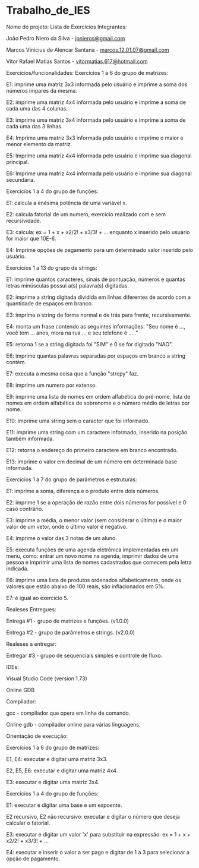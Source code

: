 # Trabalho_de_IES

Nome do projeto: Lista de Exercícios
Integrantes:

João Pedro Niero da Silva - jpnieros@gmail.com

Marcos Vinicius de Alencar Santana - marcos.12.01.07@gmail.com 

Vitor Rafael Matias Santos - vitormatias.617@hotmail.com

Exercícios/funcionalidades:
Exercícios 1 a 6 do grupo de matrizes:

E1: imprime uma matriz 3x3 informada pelo usuário e imprime a soma dos números ímpares da mesma.

E2: imprime uma matriz 4x4 informada pelo usuário e imprime a soma de cada uma das 4 colunas.

E3: imprime uma matriz 3x4 informada pelo usuário e imprime a soma de cada uma das 3 linhas.

E4: Imprime uma matriz 3x3 informada pelo usuário e imprime o maior e menor elemento da matriz.

E5: Imprime uma matriz 4x4 informada pelo usuário e imprime sua diagonal principal.

E6: Imprime uma matriz 4x4 informada pelo usuário e imprime sua diagonal secundária.

Exercicíos 1 a 4 do grupo de funções:

E1: calcula a enésima potência de uma variável x.

E2: calcula fatorial de um numero, exercício realizado com e sem recursividade.

E3: calcula: ex = 1 + x + x2/2! + x3/3! + ... enquanto x inserido pelo usuário for maior que 10E-6.

E4: Imprime opções de pagamento para um determinado valor inserido pelo usuário.

Exercícios 1 a 13 do grupo de strings:

E1: imprime quantos caracteres, sinais de pontuação, números e quantas letras minúsculas possui a(s) palavra(s) digitadas.

E2: imprime a string digitada dividida em linhas diferentes de acordo com a quantidade de espaços em branco.

E3: imprime o string de forma normal e de trás para frente, recursivamente.

E4: monta um frase contendo as seguintes informações: "Seu nome é ..., você tem ... anos, mora na rua ... e seu telefone é ... ."

E5: retorna 1 se a string digitada foi "SIM" e 0 se for digitado "NAO".

E6: imprime quantas palavras separadas por espaços em branco a string contém.

E7: executa a mesma coisa que a função "strcpy" faz.

E8: imprime um numero por extenso.

E9: imprime uma lista de nomes em ordem alfabética do pré-nome, lista de nomes em ordem alfabética de sobrenome e o número médio de letras por nome.

E10: imprime uma string sem o caracter que foi informado.

E11: imprime uma string com um caractere informado, inserido na posição também informada.

E12: retorna o endereço do primeiro caractere em branco encontrado.

E13: imprime o valor em decimal de um número em determinada base informada.

Exercícios 1 a 7 do grupo de parâmetros e estruturas:

E1: imprime a soma, diferença e o produto entre dois números.

E2: imprime 1 se a operação de razão entre dois números for possível e 0 caso contrário.

E3: imprime a média, o menor valor (sem considerar o último) e o maior valor de um vetor, onde o último valor é negativo.

E4: imprime o valor das 3 notas de um aluno.

E5: executa funções de uma agenda eletrônica implementadas em um menu, como: entrar um novo nome na agenda, imprimir dados de uma pessoa e imprimir uma lista de nomes cadastrados que comecem pela letra indicada.

E6: imprime uma lista de produtos ordenados alfabeticamente, onde os valores que estão abaixo de 100 reais, são inflacionados em 5%.

E7: é igual ao exercício 5.

Realeses Entregues:

Entrega #1 - grupo de matrizes e funções. (v1.0.0)

Entrega #2 - grupo de parâmetros e strings. (v2.0.0)

Realeses a entregar:

Entregar #3 - grupo de sequenciais simples e controle de fluxo.

IDEs:

Visual Studio Code (version 1.73)

Online GDB

Compilador:

gcc - compilador que opera em linha de comando.

Online gdb - compilador online para várias linguagens.

Orientação de execução:

Exercícios 1 a 6 do grupo de matrizes:

E1, E4: executar e digitar uma matriz 3x3.

E2, E5, E6: executar e digitar uma matriz 4x4.

E3: executar e digitar uma matriz 3x4.

Exercicíos 1 a 4 do grupo de funções:

E1: executar e digitar uma base  e um expoente.

E2 recursivo, E2 não recursivo: executar e digitar o número que deseja calcular o fatorial.

E3: executar e digitar um valor 'x' para substituir na expressão: ex = 1 + x + x2/2! + x3/3! + ... 

E4: executar e inserir o valor a ser pago e digitar de 1 a 3 para selecionar a opção de pagamento.
